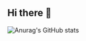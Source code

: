 ## Hi there 👋
![Anurag's GitHub stats](https://github-readme-stats.vercel.app/api?username=사용자ID&show_icons=true&theme=radical)
<!--
**SeongYeonYun/SeongYeonYun** is a ✨ _special_ ✨ repository because its `README.md` (this file) appears on your GitHub profile.

Here are some ideas to get you started:

- 🔭 I’m currently working on ...
- 🌱 I’m currently learning ...
- 👯 I’m looking to collaborate on ...
- 🤔 I’m looking for help with ...
- 💬 Ask me about ...
- 📫 How to reach me: ...
- 😄 Pronouns: ...
- ⚡ Fun fact: ...
-->

